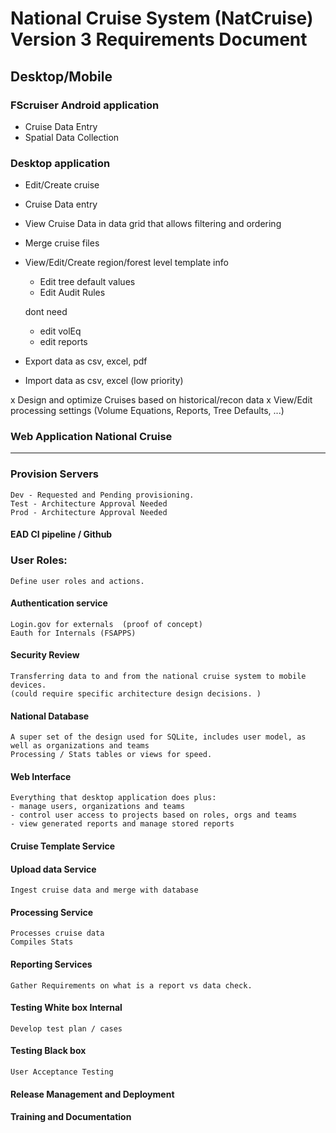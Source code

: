 # National Cruise System (NatCruise) Version 3 Requirements Document

## Desktop/Mobile

### FScruiser Android application
 - Cruise Data Entry
 - Spatial Data Collection

### Desktop application
 - Edit/Create cruise
 - Cruise Data entry
 - View Cruise Data in data grid that allows filtering and ordering
 - Merge cruise files

 - View/Edit/Create region/forest level template info
	- Edit tree default values
	- Edit Audit Rules

  	dont need
	- edit volEq
	- edit reports
	
 - Export data as csv, excel, pdf
 - Import data as csv, excel (low priority)

 x Design and optimize Cruises based on historical/recon data 
 x View/Edit processing settings (Volume Equations, Reports,  Tree Defaults, ...)
 

### Web Application National Cruise 
---------------------------------- 

### Provision Servers
	Dev - Requested and Pending provisioning.
	Test - Architecture Approval Needed
	Prod - Architecture Approval Needed
	
#### EAD CI pipeline / Github

### User Roles:
	Define user roles and actions.
	
#### Authentication service
	Login.gov for externals  (proof of concept)
	Eauth for Internals (FSAPPS)
	
#### Security Review
	Transferring data to and from the national cruise system to mobile devices. 
	(could require specific architecture design decisions. )

#### National Database
	A super set of the design used for SQLite, includes user model, as well as organizations and teams
	Processing / Stats tables or views for speed.

#### Web Interface
	Everything that desktop application does plus:
	- manage users, organizations and teams
	- control user access to projects based on roles, orgs and teams
	- view generated reports and manage stored reports

#### Cruise Template Service	

#### Upload data Service
	Ingest cruise data and merge with database

#### Processing Service
	Processes cruise data
	Compiles Stats

#### Reporting Services
	Gather Requirements on what is a report vs data check.
	
#### Testing White box Internal 
	Develop test plan / cases
	
#### Testing Black box
	User Acceptance Testing
	
#### Release Management and Deployment 

#### Training and Documentation
